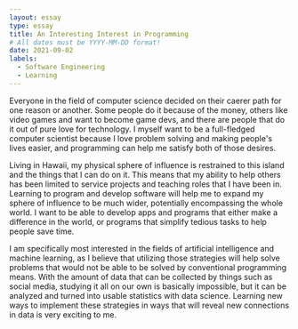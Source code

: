 ```yaml
---
layout: essay
type: essay
title: An Interesting Interest in Programming
# All dates must be YYYY-MM-DD format!
date: 2021-09-02
labels:
  - Software Engineering
  - Learning
---
```


Everyone in the field of computer science decided on their caerer path for one reason or another. Some people do it because of the money, others like video games and want to become game devs, and there are people that do it out of pure love for technology. I myself want to be a full-fledged computer scientist because I love problem solving and making people's lives easier, and programming can help me satisfy both of those desires. 

Living in Hawaii, my physical sphere of influence is restrained to this island and the things that I can do on it. This means that my ability to help others has been limited to service projects and teaching roles that I have been in. Learning to program and develop software will help me to expand my sphere of influence to be much wider, potentially encompassing the whole world. I want to be able to develop apps and programs that either make a difference in the world, or programs that simplify tedious tasks to help people save time. 

I am specifically most interested in the fields of artificial intelligence and machine learning, as I believe that utilizing those strategies will help solve problems that would not be able to be solved by conventional programming means. With the amount of data that can be collected by things such as social media, studying it all on our own is basically impossible, but it can be analyzed and turned into usable statistics with data science. Learning new ways to implement these strategies in ways that will reveal new connections in data is very exciting to me.
